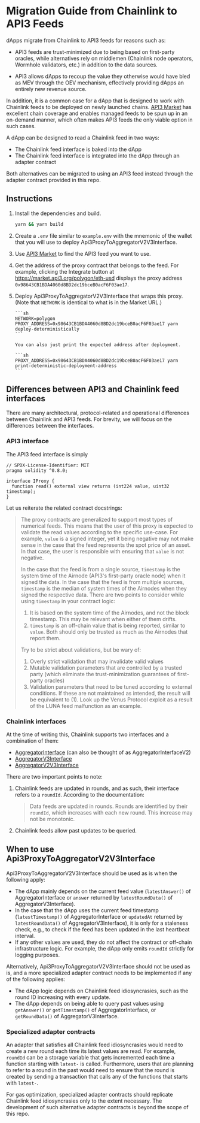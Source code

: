 # Migration Guide from Chainlink to API3 Feeds

dApps migrate from Chainlink to API3 feeds for reasons such as:

- API3 feeds are trust-minimized due to being based on first-party oracles, while alternatives rely on middlemen (Chainlink node operators, Wormhole validators, etc.) in addition to the data sources.

- API3 allows dApps to recoup the value they otherwise would have bled as MEV through the OEV mechanism, effectively providing dApps an entirely new revenue source.

In addition, it is a common case for a dApp that is designed to work with Chainlink feeds to be deployed on newly launched chains.
[API3 Market](https://market.api3.org/) has excellent chain coverage and enables managed feeds to be spun up in an on-demand manner, which often makes API3 feeds the only viable option in such cases.

A dApp can be designed to read a Chainlink feed in two ways:

- The Chainlink feed interface is baked into the dApp
- The Chainlink feed interface is integrated into the dApp through an adapter contract

Both alternatives can be migrated to using an API3 feed instead through the adapter contract provided in this repo.

## Instructions

1.  Install the dependencies and build.

    ```sh
    yarn && yarn build
    ```

2.  Create a `.env` file similar to `example.env` with the mnemonic of the wallet that you will use to deploy Api3ProxyToAggregatorV2V3Interface.

3.  Use [API3 Market](https://market.api3.org/) to find the API3 feed you want to use.

4.  Get the address of the proxy contract that belongs to the feed.
    For example, clicking the Integrate button at https://market.api3.org/polygon/eth-usd displays the proxy address `0x98643CB1BDA4060d8BD2dc19bceB0acF6F03ae17`.

5.  Deploy Api3ProxyToAggregatorV2V3Interface that wraps this proxy.
    (Note that `NETWORK` is identical to what is in the Market URL.)

        ```sh
        NETWORK=polygon PROXY_ADDRESS=0x98643CB1BDA4060d8BD2dc19bceB0acF6F03ae17 yarn deploy-deterministically
        ```

        You can also just print the expected address after deployment.

        ```sh
        PROXY_ADDRESS=0x98643CB1BDA4060d8BD2dc19bceB0acF6F03ae17 yarn print-deterministic-deployment-address
        ```

## Differences between API3 and Chainlink feed interfaces

There are many architectural, protocol-related and operational differences between Chainlink and API3 feeds.
For brevity, we will focus on the differences between the interfaces.

### API3 interface

The API3 feed interface is simply

```solidity
// SPDX-License-Identifier: MIT
pragma solidity ^0.8.0;

interface IProxy {
  function read() external view returns (int224 value, uint32 timestamp);
}
```

Let us reiterate the related contract docstrings:

> The proxy contracts are generalized to support most types of numerical feeds.
> This means that the user of this proxy is expected to validate the read values according to the specific use-case.
> For example, `value` is a signed integer, yet it being negative may not make sense in the case that the feed represents the spot price of an asset.
> In that case, the user is responsible with ensuring that `value` is not negative.
>
> In the case that the feed is from a single source, `timestamp` is the system time of the Airnode (API3's first-party oracle node) when it signed the data.
> In the case that the feed is from multiple sources, `timestamp` is the median of system times of the Airnodes when they signed the respective data.
> There are two points to consider while using `timestamp` in your contract logic:
>
> 1. It is based on the system time of the Airnodes, and not the block timestamp.
>    This may be relevant when either of them drifts.
> 2. `timestamp` is an off-chain value that is being reported, similar to `value`.
>    Both should only be trusted as much as the Airnodes that report them.
>
> Try to be strict about validations, but be wary of:
>
> 1. Overly strict validation that may invalidate valid values
> 2. Mutable validation parameters that are controlled by a trusted party (which eliminate the trust-minimization guarantees of first-party oracles)
> 3. Validation parameters that need to be tuned according to external conditions.
>    If these are not maintained as intended, the result will be equivalent to (1).
>    Look up the Venus Protocol exploit as a result of the LUNA feed malfunction as an example.

### Chainlink interfaces

At the time of writing this, Chainlink supports two interfaces and a combination of them:

- [AggregatorInterface](./contracts/vendor/AggregatorInterface.sol) (can also be thought of as AggregatorInterfaceV2)
- [AggregatorV3Interface](./contracts/vendor/AggregatorV3Interface.sol)
- [AggregatorV2V3Interface](./contracts/vendor/AggregatorV2V3Interface.sol)

There are two important points to note:

1. Chainlink feeds are updated in rounds, and as such, their interface refers to a `roundId`.
   According to the documentation:
   > Data feeds are updated in rounds.
   > Rounds are identified by their `roundId`, which increases with each new round.
   > This increase may not be monotonic.
2. Chainlink feeds allow past updates to be queried.

## When to use Api3ProxyToAggregatorV2V3Interface

Api3ProxyToAggregatorV2V3Interface should be used as is when the following apply:

- The dApp mainly depends on the current feed value (`latestAnswer()` of AggregatorInterface or `answer` returned by `latestRoundData()` of AggregatorV3Interface).
- In the case that the dApp uses the current feed timestamp (`latestTimestamp()` of AggregatorInterface or `updatedAt` returned by `latestRoundData()` of AggregatorV3Interface), it is only for a staleness check, e.g., to check if the feed has been updated in the last heartbeat interval.
- If any other values are used, they do not affect the contract or off-chain infrastructure logic.
  For example, the dApp only emits `roundId` strictly for logging purposes.

Alternatively, Api3ProxyToAggregatorV2V3Interface should not be used as is, and a more specialized adapter contract needs to be implemented if any of the following applies:

- The dApp logic depends on Chainlink feed idiosyncrasies, such as the round ID increasing with every update.
- The dApp depends on being able to query past values using `getAnswer()` or `getTimestamp()` of AggregatorInterface, or `getRoundData()` of AggregatorV3Interface.

### Specialized adapter contracts

An adapter that satisfies all Chainlink feed idiosyncrasies would need to create a new round each time its latest values are read.
For example, `roundId` can be a storage variable that gets incremented each time a function starting with `latest-` is called.
Furthermore, users that are planning to refer to a round in the past would need to ensure that the round is created by sending a transaction that calls any of the functions that starts with `latest-`.

For gas optimization, specialized adapter contracts should replicate Chainlink feed idiosyncrasies only to the extent necessary.
The development of such alternative adapter contracts is beyond the scope of this repo.

